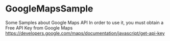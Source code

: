 # GoogleMapsSample
Some Samples about Google Maps API
In order to use it, you must obtain a Free API Key from Google Maps
https://developers.google.com/maps/documentation/javascript/get-api-key
